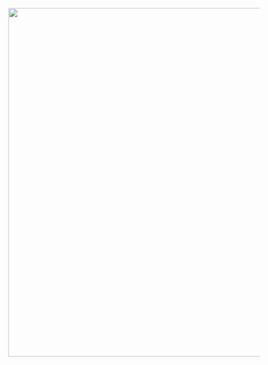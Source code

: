 <p align="center">
<img src="https://github.com/harshitv804/MedChat/assets/100853494/0aa18d7e-5305-4d8e-89d8-09fffce1589e" width="700"/>
</p>
